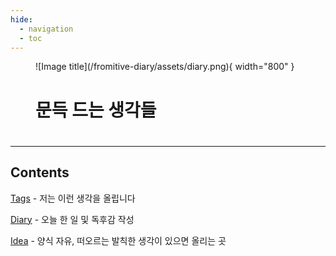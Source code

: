 ```yaml
---
hide:
  - navigation
  - toc
---
```


<figure markdown>
  ![Image title](/fromitive-diary/assets/diary.png){ width="800" }
  <h1>문득 드는 생각들<h1>
</figure>


---

## Contents

[Tags](/fromitive-diary/tags) - 저는 이런 생각을 올립니다 

[Diary](/fromitive-diary/diary) - 오늘 한 일 및 독후감 작성

[Idea](/fromitive-diary/idea) - 양식 자유, 떠오르는 발칙한 생각이 있으면 올리는 곳